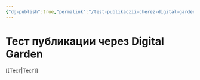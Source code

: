 ```yaml
---
{"dg-publish":true,"permalink":"/test-publikaczii-cherez-digital-garden/"}
---
```


# Тест публикации через Digital Garden

[[Тест\|Тест]]